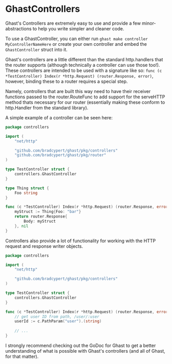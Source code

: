 # GhastControllers

Ghast's Controllers are extremely easy to use and provide a few minor-abstractions to help you write simpler and cleaner code.

To use a GhastController, you can either run `ghast make controller MyControllerNameHere` or create your own controller and embed the `GhastController` struct into it.

Ghast's controllers are a little different than the standard http.handlers that the router supports (although technically a controller can use those too!). These controllers are intended to be used with a signature like so: `func (c *TestController) Index(r *http.Request) (router.Response, error)`, however, binding these to a router requires a special step.

Namely, controllers that are built this way need to have their receiver functions passed to the router.RouteFunc to add support for the serveHTTP method thats necessary for our router (essentially making these conform to http.Handler from the standard library).

A simple example of a controller can be seen here:

```go
package controllers

import (
	"net/http"

	"github.com/bradcypert/ghast/pkg/controllers"
	"github.com/bradcypert/ghast/pkg/router"
)

type TestController struct {
	controllers.GhastController
}

type Thing struct {
	Foo string
}

func (c *TestController) Index(r *http.Request) (router.Response, error) {
	myStruct := Thing{Foo: "bar"}
	return router.Response{
		Body: myStruct
	}, nil
}
```

Controllers also provide a lot of functionality for working with the HTTP request and response writer objects.

```go
package controllers

import (
	"net/http"

	"github.com/bradcypert/ghast/pkg/controllers"
)

type TestController struct {
	controllers.GhastController
}

func (c *TestController) Index(r *http.Request) (router.Response, error) {
	// get user ID from path, /user/:user
	userId := c.PathParam("user").(string)
	
	// ...
}
```

I strongly recommend checking out the GoDoc for Ghast to get a better understanding of what is possible with Ghast's controllers (and all of Ghast, for that matter).
